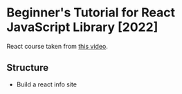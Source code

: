 # Beginner's Tutorial for React JavaScript Library [2022]

React course taken from [this video](https://www.youtube.com/watch?v=bMknfKXIFA8).

## Structure

* Build a react info site